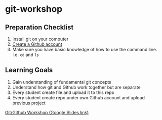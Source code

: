 # git-workshop

## Preparation Checklist

1. Install git on your computer
2. [Create a Github account](https://github.com/join)
3. Make sure you have basic knowledge of how to use the command line. I.e. `cd` and `ls`

## Learning Goals

1. Gain understanding of fundamental git concepts
2. Understand how git and Github work together but are separate
3. Every student create file and upload it to this repo
4. Every student create repo under own Github account and upload previous project

[Git/Github Workshop (Google Slides link)](https://docs.google.com/a/spindance.com/presentation/d/1MMBOC70Sa6JNcObV3mdRUFwNkalmaBeqPXFJt1276PQ/pub?start=false&loop=false&delayms=3000)

